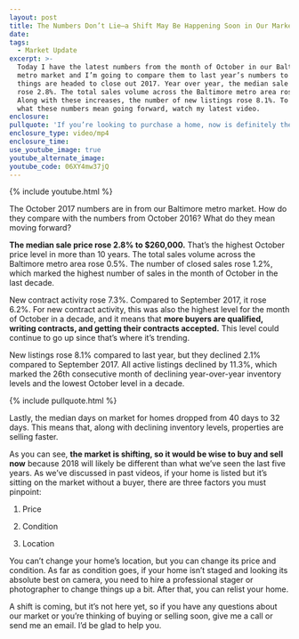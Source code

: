 ```yaml
---
layout: post
title: The Numbers Don’t Lie—a Shift May Be Happening Soon in Our Market
date:
tags:
  - Market Update
excerpt: >-
  Today I have the latest numbers from the month of October in our Baltimore
  metro market and I’m going to compare them to last year’s numbers to see where
  things are headed to close out 2017. Year over year, the median sale price
  rose 2.8%. The total sales volume across the Baltimore metro area rose 0.5%.
  Along with these increases, the number of new listings rose 8.1%. To find out
  what these numbers mean going forward, watch my latest video.
enclosure:
pullquote: 'If you’re looking to purchase a home, now is definitely the time to do it.'
enclosure_type: video/mp4
enclosure_time:
use_youtube_image: true
youtube_alternate_image:
youtube_code: 06XY4mw37jQ
---
```



{% include youtube.html %}

The October 2017 numbers are in from our Baltimore metro market. How do they compare with the numbers from October 2016? What do they mean moving forward?

**The median sale price rose 2.8% to $260,000.**&nbsp;That’s the highest October price level in more than 10 years. The total sales volume across the Baltimore metro area rose 0.5%. The number of closed sales rose 1.2%, which marked the highest number of sales in the month of October in the last decade.

New contract activity rose 7.3%. Compared to September 2017, it rose 6.2%. For new contract activity, this was also the highest level for the month of October in a decade, and it means that&nbsp;**more buyers are qualified, writing contracts, and getting their contracts accepted.**&nbsp;This level could continue to go up since that’s where it’s trending.

New listings rose 8.1% compared to last year, but they declined 2.1% compared to September 2017. All active listings declined by 11.3%, which marked the 26th consecutive month of declining year-over-year inventory levels and the lowest October level in a decade.

{% include pullquote.html %}

Lastly, the median days on market for homes dropped from 40 days to 32 days. This means that, along with declining inventory levels, properties are selling faster.

As you can see,&nbsp;**the market is shifting, so it would be wise to buy and sell now**&nbsp;because 2018 will likely be different than what we’ve seen the last five years. As we’ve discussed in past videos, if your home is listed but it’s sitting on the market without a buyer, there are three factors you must pinpoint:

1. Price

2. Condition

3. Location

You can’t change your home’s location, but you can change its price and condition. As far as condition goes, if your home isn’t staged and looking its absolute best on camera, you need to hire a professional stager or photographer to change things up a bit. After that, you can relist your home.

A shift is coming, but it’s not here yet, so if you have any questions about our market or you’re thinking of buying or selling soon, give me a call or send me an email. I’d be glad to help you.
